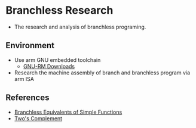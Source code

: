 # Branchless Research

* The research and analysis of branchless programing.

## Environment
* Use arm GNU embedded toolchain
  * [GNU-RM Downloads](https://developer.arm.com/tools-and-software/open-source-software/developer-tools/gnu-toolchain/gnu-rm/downloads)
* Research the machine assembly of branch and branchless program via arm ISA

## References
- [Branchless Equivalents of Simple Functions](https://hbfs.wordpress.com/2008/08/05/branchless-equivalents-of-simple-functions/)
- [Two's Complement](https://www.cs.cornell.edu/~tomf/notes/cps104/twoscomp.html)
